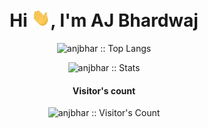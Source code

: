 <h1 align="center">Hi <img src="https://raw.githubusercontent.com/ABSphreak/ABSphreak/master/gifs/Hi.gif" width="30px">, I'm AJ Bhardwaj</h1>

<!---
anjbhar/anjbhar is a ✨ special ✨ repository because its `README.md` (this file) appears on your GitHub profile.
You can click the Preview link to take a look at your changes.
--->
<p align="center"><img src="https://github-readme-stats.vercel.app/api/top-langs/?username=anjbhar&langs_count=10&theme=dark&layout=compact" alt="anjbhar :: Top Langs" /></p>

<p align="center"><img src="https://github-readme-streak-stats.herokuapp.com/?user=anjbhar&theme=dark&hide_border=false" alt="anjbhar :: Stats" /></p>


<h4 align="center">Visitor's count</h4>

<p align="center"><img src="https://profile-counter.glitch.me/{anjbhar}/count.svg" alt="anjbhar :: Visitor's Count" /></p>

